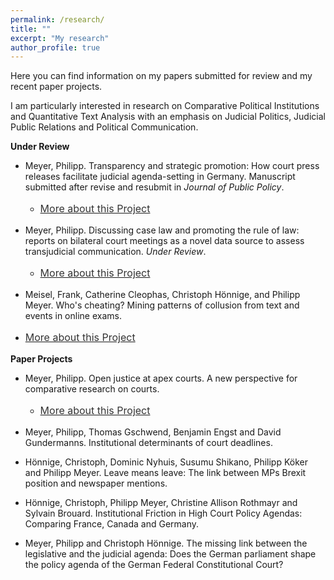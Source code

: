 ```yaml
---
permalink: /research/
title: ""
excerpt: "My research"
author_profile: true
---
```



Here you can find information on my papers submitted for review and my recent paper projects.

I am particularly interested in research on Comparative Political Institutions and Quantitative Text Analysis with an emphasis on Judicial Politics, Judicial Public Relations and Political Communication.
 
<b>Under Review</b>

- Meyer, Philipp. Transparency and strategic promotion: How court press releases facilitate judicial agenda-setting in Germany. Manuscript submitted after revise and resubmit in <i>Journal of Public Policy</i>.
    - <p style="line-height: 1.5;" align="left"><span style="font-size: medium;"><a style="line-height: 1.5;" href="https://phimeyer.github.io/publication/2019-MeyerHönnige"><span style="color: #333333;"><span style="font-size: medium;">More about this Project</span></span></a>  
  
- Meyer, Philipp. Discussing case law and promoting the rule of law: reports on bilateral court meetings as a novel data source to assess transjudicial communication. <i>Under Review</i>.
  - <p style="line-height: 1.5;" align="left"><span style="font-size: medium;"><a style="line-height: 1.5;" href="https://phimeyer.github.io/publication/Meyer_JudicialDiplomacy"><span style="color: #333333;"><span style="font-size: medium;">More about this Project</span></span></a> 
 
 - Meisel, Frank, Catherine Cleophas, Christoph Hönnige, and Philipp Meyer. Who's cheating? Mining patterns of collusion from text and events in online exams.
  -  <p style="line-height: 1.5;" align="left"><span style="font-size: medium;"><a style="line-height: 1.5;" href="https://papers.ssrn.com/sol3/papers.cfm?abstract_id=3824821"><span style="color: #333333;"><span style="font-size: medium;">More about this Project</span></span></a> 

<b>Paper Projects</b>

- Meyer, Philipp. Open justice at apex courts. A new perspective for comparative research on courts.
    - <p style="line-height: 1.5;" align="left"><span style="font-size: medium;"><a style="line-height: 1.5;" href="https://phimeyer.github.io/publication/Meyer_Open_Justice"><span style="color: #333333;"><span style="font-size: medium;">More about this Project</span></span></a>  
 
- Meyer, Philipp, Thomas Gschwend, Benjamin Engst and David Gundermanns. Institutional determinants of court deadlines.

- Hönnige, Christoph, Dominic Nyhuis, Susumu Shikano, Philipp Köker and Philipp Meyer. Leave means leave: The link between MPs Brexit position and newspaper mentions. 

- Hönnige, Christoph, Philipp Meyer, Christine Allison Rothmayr and Sylvain Brouard. Institutional Friction in High Court Policy Agendas: Comparing France, Canada and Germany.

- Meyer, Philipp and Christoph Hönnige. The missing link between the legislative and the judicial agenda: Does the German parliament shape the policy agenda of the German Federal Constitutional Court?
